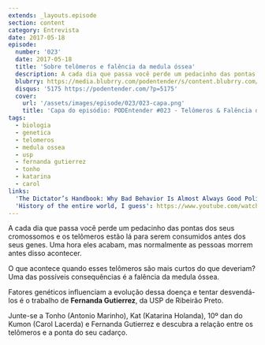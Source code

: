 ```yaml
---
extends: _layouts.episode
section: content
category: Entrevista
date: 2017-05-18
episode:
  number: '023'
  date: 2017-05-18
  title: 'Sobre telômeros e falência da medula óssea'
  description: A cada dia que passa você perde um pedacinho das pontas dos seus cromossomos e os telômeros estão lá para serem consumidos antes dos seus genes. Uma hora eles acabam, mas normalmente as pessoas morrem antes disso acontecer. O que acontece quando esses telômeros são mais curtos do que deveriam?  
  blubrry: https://media.blubrry.com/podentender/s/content.blubrry.com/podentender/PODEntender_023_telomeros_e_falencia_da_medula.mp3
  disqus: '5175 https://podentender.com/?p=5175'
  cover:
    url: '/assets/images/episode/023/023-capa.png'
    title: 'Capa do episódio: PODEntender #023 - Telômeros & Falência da Medula com Fernanda Gutierrez da Universidade de São Paulo' 
tags:
  - biologia
  - genetica
  - telomeros
  - medula ossea
  - usp
  - fernanda gutierrez
  - tonho
  - katarina
  - carol
links:
  'The Dictator’s Handbook: Why Bad Behavior Is Almost Always Good Politics': #
  'History of the entire world, I guess': https://www.youtube.com/watch?v=xuCn8ux2gbs&
---
```


A cada dia que passa você perde um pedacinho das pontas dos seus cromossomos
e os telômeros estão lá para serem consumidos antes dos seus genes. Uma hora eles acabam,
mas normalmente as pessoas morrem antes disso acontecer.

O que acontece quando esses telômeros são mais curtos do que deveriam?
Uma das possíveis consequências é a falência da medula óssea.

Fatores genéticos influenciam a evolução dessa doença e tentar desvendá-los é o
trabalho de **Fernanda Gutierrez**, da USP de Ribeirão Preto.

Junte-se a Tonho (Antonio Marinho), Kat (Katarina Holanda), 10º dan do Kumon (Carol Lacerda)
e Fernanda Gutierrez e descubra a relação entre os telômeros e a ponta do seu cadarço.
